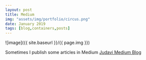 ```yaml
---
layout: post
title: Medium
img: "assets/img/portfolio/circus.png"
date: January 2019
tags: [blog,containers,posts]
---
```


![image]({{ site.baseurl }}/{{ page.img }})

Sometimes I publish some articles in Medium [Judavi Medium Blog](https://medium.com/@judavi)

